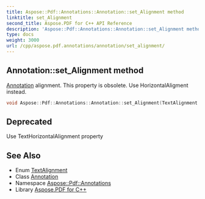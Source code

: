 ```yaml
---
title: Aspose::Pdf::Annotations::Annotation::set_Alignment method
linktitle: set_Alignment
second_title: Aspose.PDF for C++ API Reference
description: 'Aspose::Pdf::Annotations::Annotation::set_Alignment method. Annotation alignment. This property is obsolete. Use HorizontalAligment instead in C++.'
type: docs
weight: 3000
url: /cpp/aspose.pdf.annotations/annotation/set_alignment/
---
```

## Annotation::set_Alignment method


[Annotation](../) alignment. This property is obsolete. Use HorizontalAligment instead.

```cpp
void Aspose::Pdf::Annotations::Annotation::set_Alignment(TextAlignment value)
```


## Deprecated
Use TextHorizontalAlignment property 

## See Also

* Enum [TextAlignment](../../textalignment/)
* Class [Annotation](../)
* Namespace [Aspose::Pdf::Annotations](../../)
* Library [Aspose.PDF for C++](../../../)

